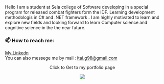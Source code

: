 Hello I am a student at Sela college of Software developing in a special program for released combat fighters form the IDF.
Learning development methodologis in C# and  .NET framework .
I am highly motivated to learn and explore new fields and looking forward to learn Computer science and cognitive science in the the near future.

### 📫 How to reach me:
<a href="https://www.linkedin.com/in/itay-getahun/">My Linkedn</a>
<br>
You can also messege me by mail : <a href="itai.g98@gmail.com">itai.g98@gmail.com</a>

<div align="center">
<p>Click to Get to my portfolio page</p>
<img href="https://itayg98.github.io/Itay-Getahun-Portfolio" src="https://user-images.githubusercontent.com/91791115/189167955-131f4728-7142-43ba-930e-f2b652c032dd.jpg"/>
</div>
